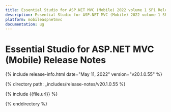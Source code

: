 ```yaml
---
title: Essential Studio for ASP.NET MVC (Mobile) 2022 volume 1 SP1 Release Notes  
description: Essential Studio for ASP.NET MVC (Mobile) 2022 volume 1 SP1 Release Notes  
platform: mobileaspnetmvc
documentation: ug
---
```


# Essential Studio for ASP.NET MVC (Mobile)  Release Notes  

{% include release-info.html date="May 11, 2022"  version="v20.1.0.55" %} 

{% directory path: _includes/release-notes/v20.1.0.55 %}

{% include {{file.url}} %}

{% enddirectory %}